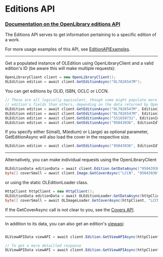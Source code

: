 # Editions API 
### [Documentation on the OpenLibrary editions API](https://openlibrary.org/dev/docs/api/books)

The Editions API serves to get information pertaining to a specific edition of a work.

For more usage examples of this API, see [EditionAPIExamples](https://github.com/Luca3317/OpenLibrary.NET/blob/main/examples/EditionAPIExamples.cs).
***

Get a populated instance of OLEdition using OpenLibraryClient and a valid edition's ID (be aware this will make multiple requests):
```csharp
OpenLibraryClient client = new OpenLibraryClient();
OLEdition edition = await client.GetEditionAsync("OL7826547M");
```
You can get editions by OLID, ISBN, OCLC or LCCN.
```csharp
// These are all logically equivalent, though some might populate more of 
// edition's fields than others, depending on the data returned by OpenLibrary
OLEdition edition = await client.GetEditionAsync("OL7826547M", EditionIdType.OLID);
OLEdition edition = await client.GetEditionAsync("OL7826547M", EditionIdType.ISBN);
OLEdition edition = await client.GetEditionAsync("551650731", EditionIdType.OCLC);
OLEdition edition = await client.GetEditionAsync("95043936", EditionIdType.LCCN);
```
If you specify either S(mall), M(edium) or L(arge) as optional parameter, GetEditionAsync will also load the cover in the respective size.
```csharp
OLEdition edition = await client.GetEditionAsync("95043936", EditionIdType.LCCN, "s");
```
***
Alternatively, you can make individual requests using the OpenLibraryClient 
```csharp
OLEditionData editionData = await client.Edition.GetDataAsync("95043936", EditionIdType.LCCN);
byte[] coverSmall = await client.Image.GetCoverAsync("LCCN", "95043936", "s");
```
or using the static OLEditionLoader class.
```csharp
HttpClient httpClient = new HttpClient();
OLEditionData editionData = await OLEditionLoader.GetDataAsync(httpClient, "95043936", EditionIdType.LCCN);
byte[] coverSmall = await OLImageLoader.GetCoverAsync(httpClient, "LCCN", "95043936", "s");
```
If the GetCoverAsync call is not clear to you, see the [Covers API]((docs/Covers%20API.md)).
***
In addition to its data, you can also get an edition's [viewapi](https://openlibrary.org/dev/docs/api/books#):
```csharp

OLViewAPIData viewAPI = await client.Edition.GetViewAPIAsync(httpClient, "OL7826547M", EditionIdType.LCCN);

// To get a more detailled response
OLViewAPIData viewAPI = await client.Edition.GetViewAPIAsync(httpClient, "OL7826547M", details: true, EditionIdType.LCCN);
```